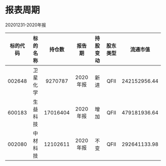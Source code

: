 # 报表周期 

20201231-2020年报

| 标的代码 | 标的名称 | 持仓数 | 报告期 | 持股变动 | 股东类型 | 流通市值 |
|:--:|:--:|:--:|:--:|:--:|:--:|:--:|
|002648|卫星化学|9270787|2020年报|新进|QFII|242152956.44|
|600183|生益科技|17016404|2020年报|增加|QFII|479181936.64|
|002080|中材科技|12102611|2020年报|不变|QFII|292641133.98|